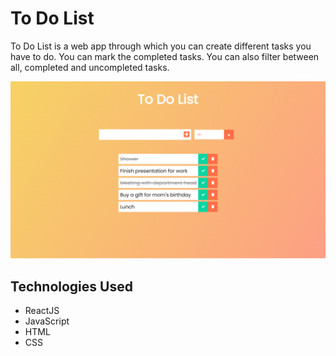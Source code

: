 # To Do List

To Do List is a web app through which you can create different tasks you have to do. You can mark the completed tasks. You can also filter between all, completed and uncompleted tasks.

![1658263400670](image/README/1658263400670.png)

## Technologies Used

* ReactJS
* JavaScript
* HTML
* CSS
